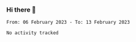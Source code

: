 ### Hi there 👋
<!--START_SECTION:waka-->

```text
From: 06 February 2023 - To: 13 February 2023

No activity tracked
```

<!--END_SECTION:waka-->

<p align="center"> </p>


<!--
**thallard/thallard** is a ✨ _special_ ✨ repository because its `README.md` (this file) appears on your GitHub profile.

Here are some ideas to get you started:

- 🔭 I’m currently working on ...
- 🌱 I’m currently learning ...
- 👯 I’m looking to collaborate on ...
- 🤔 I’m looking for help with ...
- 💬 Ask me about ...
- 📫 How to reach me: ...
- 😄 Pronouns: ...
- ⚡ Fun fact: ...
-->

